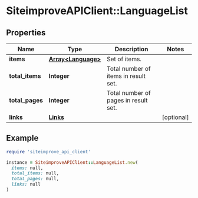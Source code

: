 # SiteimproveAPIClient::LanguageList

## Properties

| Name | Type | Description | Notes |
| ---- | ---- | ----------- | ----- |
| **items** | [**Array&lt;Language&gt;**](Language.md) | Set of items. |  |
| **total_items** | **Integer** | Total number of items in result set. |  |
| **total_pages** | **Integer** | Total number of pages in result set. |  |
| **links** | [**Links**](Links.md) |  | [optional] |

## Example

```ruby
require 'siteimprove_api_client'

instance = SiteimproveAPIClient::LanguageList.new(
  items: null,
  total_items: null,
  total_pages: null,
  links: null
)
```

